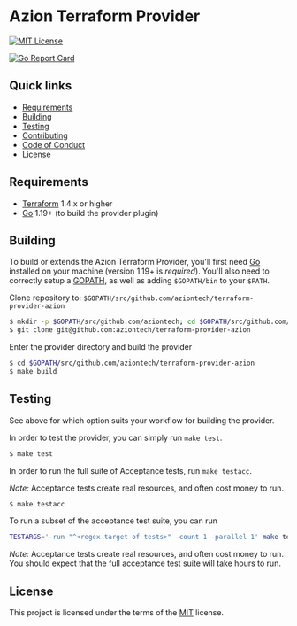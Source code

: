 # Azion Terraform Provider

[![MIT License](https://img.shields.io/badge/license-MIT-green.svg)](LICENSE)
<!--- # Documentation: https://registry.terraform.io/providers/azion/azion/latest/docs
-->
[![Go Report Card](https://goreportcard.com/badge/github.com/aziontech/terraform-provider-azion)](https://goreportcard.com/report/github.com/aziontech/terraform-provider-azion)

## Quick links
* [Requirements](#Requirements)
* [Building](#building)
* [Testing](#Testing)
* [Contributing](CONTRIBUTING.md)
* [Code of Conduct](CODE_OF_CONDUCT.md)
* [License](#License)

## Requirements
-	[Terraform](https://www.terraform.io/downloads.html) 1.4.x or higher
-	[Go](https://golang.org/doc/install) 1.19+ (to build the provider plugin)


## Building
To build or extends the Azion Terraform Provider, you'll first need [Go](http://www.golang.org)
installed on your machine (version 1.19+ is _required_). You'll also need to
correctly setup a [GOPATH](http://golang.org/doc/code.html#GOPATH), as well
as adding `$GOPATH/bin` to your `$PATH`.


Clone repository to: `$GOPATH/src/github.com/aziontech/terraform-provider-azion`

```sh
$ mkdir -p $GOPATH/src/github.com/aziontech; cd $GOPATH/src/github.com/aziontech
$ git clone git@github.com:aziontech/terraform-provider-azion
```

Enter the provider directory and build the provider

```sh
$ cd $GOPATH/src/github.com/aziontech/terraform-provider-azion
$ make build
```

## Testing

See above for which option suits your workflow for building the provider.

In order to test the provider, you can simply run `make test`.

```sh
$ make test
```

In order to run the full suite of Acceptance tests, run `make testacc`.

_Note:_ Acceptance tests create real resources, and often cost money to run.

```sh
$ make testacc
```

To run a subset of the acceptance test suite, you can run

```sh
TESTARGS='-run "^<regex target of tests>" -count 1 -parallel 1' make testacc
```

*Note:* Acceptance tests create real resources, and often cost money to run. You should expect that the full acceptance test suite will take hours to run.


## License
This project is licensed under the terms of the [MIT](LICENSE) license.



